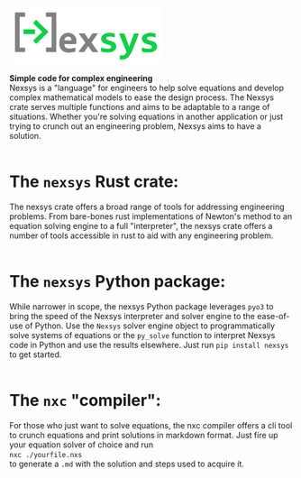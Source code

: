 <img title="Nexsys Logo" alt="Nexsys Logo" src="./nexsys_logo_full.png" height="100px">
<br>

**Simple code for complex engineering** 
<br>
Nexsys is a "language" for engineers to help solve equations and develop complex mathematical models to ease the design process. The Nexsys crate serves multiple functions and aims to be adaptable to a range of situations. Whether you're solving equations in another application or just trying to crunch out an engineering problem, Nexsys aims to have a solution.
<br>
<br>

# **The `nexsys` Rust crate:**
The nexsys crate offers a broad range of tools for addressing engineering problems. From bare-bones rust implementations of Newton's method to an equation solving engine to a full "interpreter", the nexsys crate offers a number of tools accessible in rust to aid with any engineering problem.
<br>
<br>

# **The `nexsys` Python package:**
While narrower in scope, the nexsys Python package leverages `pyo3` to bring the speed of the Nexsys interpreter and solver engine to the ease-of-use of Python. Use the `Nexsys` solver engine object to programmatically solve systems of equations or the `py_solve` function to interpret Nexsys code in Python and use the results elsewhere. Just run `pip install nexsys` to get started.
<br>
<br>

# **The `nxc` "compiler":**
For those who just want to solve equations, the nxc compiler offers a cli tool to crunch equations and print solutions in markdown format. Just fire up your equation solver of choice and run 
<br>
`nxc ./yourfile.nxs`
<br>
to generate a `.md` with the solution and steps used to acquire it.
